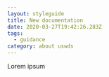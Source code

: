 ```yaml
---
layout: styleguide
title: New documentation
date: 2020-03-27T19:42:26.283Z
tags:
  - guidance
category: about uswds
---
```

Lorem ipsum